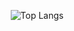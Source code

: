 <p align="center">


  <img src='https://stats-4wangyu.vercel.app/api/top-langs/?username=4wangyu&langs_count=20&layout=compact&hide=html,ruby' alt='Top Langs'>
</p>
